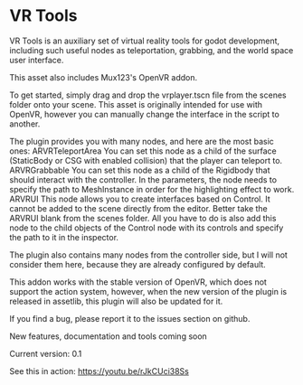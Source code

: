 # VR Tools
VR Tools is an auxiliary set of virtual reality tools for godot development, including such useful nodes as teleportation, grabbing, and the world space user interface.

This asset also includes Mux123's OpenVR addon.

To get started, simply drag and drop the vrplayer.tscn file from the scenes folder onto your scene. This asset is originally intended for use with OpenVR, however you can manually change the interface in the script to another.

The plugin provides you with many nodes, and here are the most basic ones:
ARVRTeleportArea
You can set this node as a child of the surface (StaticBody or CSG with enabled collision) that the player can teleport to.
ARVRGrabbable
You can set this node as a child of the Rigidbody that should interact with the controller. In the parameters, the node needs to specify the path to MeshInstance in order for the highlighting effect to work.
ARVRUI
This node allows you to create interfaces based on Control. It cannot be added to the scene directly from the editor. Better take the ARVRUI blank from the scenes folder. All you have to do is also add this node to the child objects of the Control node with its controls and specify the path to it in the inspector.

The plugin also contains many nodes from the controller side, but I will not consider them here, because they are already configured by default.

This addon works with the stable version of OpenVR, which does not support the action system, however, when the new version of the plugin is released in assetlib, this plugin will also be updated for it.

If you find a bug, please report it to the issues section on github.

New features, documentation and tools coming soon

Current version: 0.1

See this in action: https://youtu.be/rJkCUci38Ss
